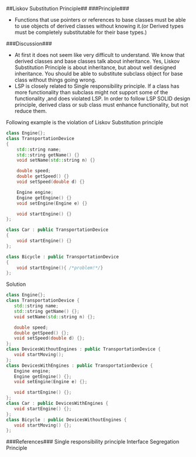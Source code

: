 ##Liskov Substitution Principle##
###Principle###

- Functions that use pointers or references to base classes must be able to use objects of derived classes without knowing it.(or Derived types must be completely substitutable for their base types.)

###Discussion###
- At first it does not seem like very difficult to understand. We know that derived classes and base classes talk about inheritance. Yes, Liskov Substitution Principle is about inheritance, but about well designed inheritance. You should be able to substitute subclass object for base class without things going wrong.
- 	LSP is closely related to Single responsibility principle. If a class has more functionality than subclass might not support some of the functionality ,and does violated LSP. In order to follow LSP SOLID design principle, derived class or sub class must enhance functionality, but not reduce them. 



Following example is the violation of Liskov Substitution principle
```CPP
class Engine{};
class TransportationDevice
{
    std::string name;
    std::string getName() {}
    void setName(std::string n) {}

    double speed;
    double getSpeed() {}
    void setSpeed(double d) {}

    Engine engine;
    Engine getEngine() {}
    void setEngine(Engine e) {}

    void startEngine() {}
};

class Car : public TransportationDevice
{
    void startEngine() {}
};

class Bicycle : public TransportationDevice
{
    void startEngine(){ /*problem!*/}
};
```

Solution

```cpp
class Engine{};
class TransportationDevice {
   std::string name;
   std::string getName() {};
   void setName(std::string n) {};

   double speed;
   double getSpeed() {};
   void setSpeed(double d) {};
};
class DevicesWithoutEngines : public TransportationDevice {
   void startMoving();
};
class DevicesWithEngines : public TransportationDevice {
   Engine engine;
   Engine getEngine() {};
   void setEngine(Engine e) {};

   void startEngine() {};
};
class Car : public DevicesWithEngines {
   void startEngine() {};
};
class Bicycle : public DevicesWithoutEngines {
   void startMoving() {};
};
```

###References###
Single responsibility principle
Interface Segregation Principle